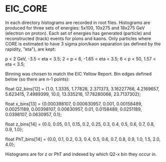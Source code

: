 # EIC_CORE

In each directory histograms are recorded in root files. Histograms are produced for three sets of energies: 5x100, 10x275 and 18x275 GeV (electron on proton). Each set of energies has generated (particle) and reconstructed (track) events for pions and kaons. Only particles where CORE is estimated to have 3 sigma pion/kaon separation (as defined by the rapidity, "eta"), are kept:

p < 2 GeV, -3.5 < eta < 3.5;
2 < p < 6, -1.65 < eta < 3.5;
6 < p < 50, 1.57 < eta < 3.5;

Binning was chosen to match the EIC Yellow Report. Bin edges defined below (so there are n-1 points):

float Q2_bins[12] = {1.0, 1.3335, 1.77828, 2.371373, 3.16227766, 4.2169657, 5.623415, 7.4989399, 10.0, 13.335216, 17.78280068, 23.7137302};

float x_bins[13] = {0.000398107, 0.000630957, 0.001, 0.00158489, 0.00251189, 0.00398107, 0.00630957, 0.01, 0.0158489, 0.0251189, 0.0398107, 0.0630957, 0.1};

float z_bins[14] = {0.0, 0.05, 0.1, 0.15, 0.2, 0.25, 0.3, 0.4, 0.5, 0.6, 0.7, 0.8, 0.9, 1.0};

float PhT_bins[14] = {0.0, 0.1, 0.2, 0.3, 0.4, 0.5, 0.6, 0.7, 0.8, 0.9, 1.0, 1.5, 2.0, 4.0};

Histograms are for z or PhT and indexed by which Q2-x bin they occur in.
